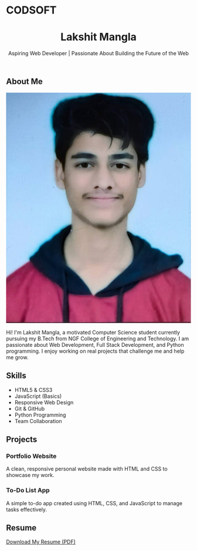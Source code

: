 # CODSOFT
<!DOCTYPE html>
<html lang="en">
<head>
  <meta charset="UTF-8" />
  <meta name="viewport" content="width=device-width, initial-scale=1.0"/>
  <title>Lakshit Mangla | Portfolio</title>
  <link rel="stylesheet" href="style.css" />
</head>
<body>

  <!-- Header Section -->
  <header>
    <h1>Lakshit Mangla</h1>
    <p>Aspiring Web Developer | Passionate About Building the Future of the Web</p>
  </header>

  <!-- About Section -->
  <section id="about">
    <h2>About Me</h2>
    <img src="IMG_20250530_145404_255.jpg..jpeg" alt="Lakshit Mangla" />
    <p>Hi! I'm Lakshit Mangla, a motivated Computer Science student currently pursuing my B.Tech from NGF College of Engineering and Technology. I am passionate about Web Development, Full Stack Development, and Python programming. I enjoy working on real projects that challenge me and help me grow.</p>
  </section>

  <!-- Skills Section -->
  <section id="skills">
    <h2>Skills</h2>
    <ul>
      <li>HTML5 & CSS3</li>
      <li>JavaScript (Basics)</li>
      <li>Responsive Web Design</li>
      <li>Git & GitHub</li>
      <li>Python Programming</li>
      <li>Team Collaboration</li>
    </ul>
  </section>

  <!-- Projects Section -->
  <section id="projects">
    <h2>Projects</h2>
    <div class="project">
      <h3>Portfolio Website</h3>
      <p>A clean, responsive personal website made with HTML and CSS to showcase my work.</p>
    </div>
    <div class="project">
      <h3>To-Do List App</h3>
      <p>A simple to-do app created using HTML, CSS, and JavaScript to manage tasks effectively.</p>
    </div>
  </section>

  <!-- Resume Section -->
  <section id="resume">
    <h2>Resume</h2>
    <a href="Lakshit_Mangla__resume.pdf" download>Download My Resume (PDF)</a>
  </section>

  <!-- Co
